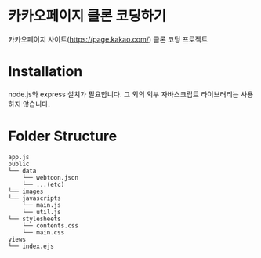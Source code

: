 # 카카오페이지 클론 코딩하기
카카오페이지 사이트(https://page.kakao.com/) 클론 코딩 프로젝트

# Installation
node.js와 express 설치가 필요합니다. 그 외의 외부 자바스크립트 라이브러리는 사용하지 않습니다.

# Folder Structure
```
app.js
public
└── data
    └── webtoon.json
    └── ...(etc)
└── images
└── javascripts
    └── main.js
    └── util.js
└── stylesheets
    └── contents.css
    └── main.css
views
└── index.ejs
```

